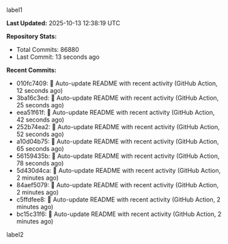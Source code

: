 
label1 
<!-- ACTIVITY_START -->
**Last Updated:** 2025-10-13 12:38:19 UTC

**Repository Stats:**
- Total Commits: 86880
- Last Commit: 13 seconds ago

**Recent Commits:**
- 010fc7409: 🤖 Auto-update README with recent activity (GitHub Action, 12 seconds ago)
- 3ba16c3ed: 🤖 Auto-update README with recent activity (GitHub Action, 25 seconds ago)
- eea51f61f: 🤖 Auto-update README with recent activity (GitHub Action, 42 seconds ago)
- 252b74ea2: 🤖 Auto-update README with recent activity (GitHub Action, 52 seconds ago)
- a10d04b75: 🤖 Auto-update README with recent activity (GitHub Action, 65 seconds ago)
- 56159435b: 🤖 Auto-update README with recent activity (GitHub Action, 78 seconds ago)
- 5d430d4ca: 🤖 Auto-update README with recent activity (GitHub Action, 2 minutes ago)
- 84aef5079: 🤖 Auto-update README with recent activity (GitHub Action, 2 minutes ago)
- c5ffdfee8: 🤖 Auto-update README with recent activity (GitHub Action, 2 minutes ago)
- bc15c31f6: 🤖 Auto-update README with recent activity (GitHub Action, 2 minutes ago)
<!-- ACTIVITY_END -->

label2
